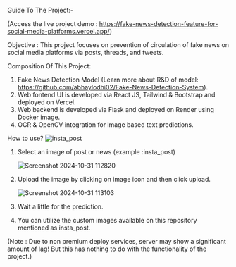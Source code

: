 Guide To The Project:-

(Access the live project demo : https://fake-news-detection-feature-for-social-media-platforms.vercel.app/)

Objective :  This project focuses on prevention of circulation of fake news on social media platforms via posts, threads, and tweets.

Composition Of This Project:
1. Fake News Detection Model (Learn more about R&D of model: https://github.com/abhaylodhi02/Fake-News-Detection-System).
2. Web fontend UI is developed via React JS, Tailwind & Bootstrap and deployed on Vercel.
3. Web backend is developed via Flask and deployed on Render using Docker image.
4. OCR & OpenCV integration for image based text predictions.

How to use?
   ![insta_post](https://github.com/user-attachments/assets/113efa6b-28c8-4dc4-81bf-05fb3d268d9d)
1. Select an image of post or news (example :insta_post)
   
   ![Screenshot 2024-10-31 112820](https://github.com/user-attachments/assets/74195378-e8a1-449f-9d2b-981a5734503e)

2. Upload the image by clicking on image icon and then click upload.

   ![Screenshot 2024-10-31 113103](https://github.com/user-attachments/assets/8ff8adb1-93c3-4771-b05f-963e0602dffd)

3. Wait a little for the prediction.  
4. You can utilize the custom images available on this repository mentioned as insta_post.

(Note : Due to non premium deploy services, server may show a significant amount of lag! But this has nothing to do with the functionality of the project.)
